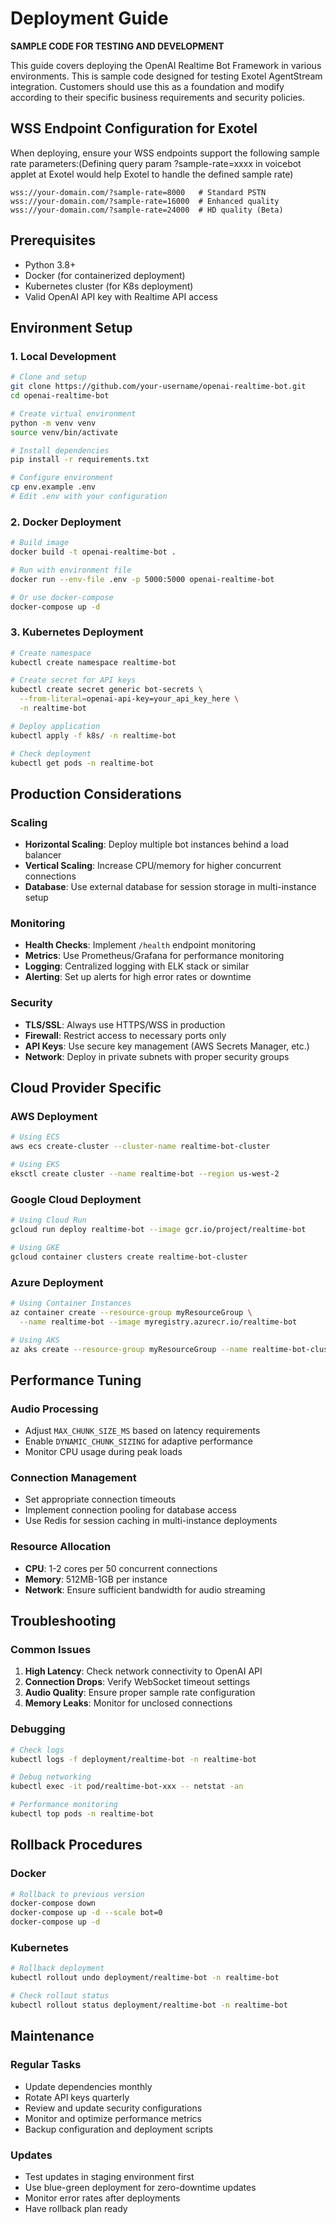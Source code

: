 # Deployment Guide

**SAMPLE CODE FOR TESTING AND DEVELOPMENT**

This guide covers deploying the OpenAI Realtime Bot Framework in various environments. This is sample code designed for testing Exotel AgentStream integration. Customers should use this as a foundation and modify according to their specific business requirements and security policies.

## WSS Endpoint Configuration for Exotel

When deploying, ensure your WSS endpoints support the following sample rate parameters:(Defining query param ?sample-rate=xxxx in voicebot applet at Exotel would help Exotel to handle the defined sample rate)

```
wss://your-domain.com/?sample-rate=8000   # Standard PSTN
wss://your-domain.com/?sample-rate=16000  # Enhanced quality  
wss://your-domain.com/?sample-rate=24000  # HD quality (Beta)
```

## Prerequisites

- Python 3.8+
- Docker (for containerized deployment)
- Kubernetes cluster (for K8s deployment)
- Valid OpenAI API key with Realtime API access

## Environment Setup

### 1. Local Development

```bash
# Clone and setup
git clone https://github.com/your-username/openai-realtime-bot.git
cd openai-realtime-bot

# Create virtual environment
python -m venv venv
source venv/bin/activate

# Install dependencies
pip install -r requirements.txt

# Configure environment
cp env.example .env
# Edit .env with your configuration
```

### 2. Docker Deployment

```bash
# Build image
docker build -t openai-realtime-bot .

# Run with environment file
docker run --env-file .env -p 5000:5000 openai-realtime-bot

# Or use docker-compose
docker-compose up -d
```

### 3. Kubernetes Deployment

```bash
# Create namespace
kubectl create namespace realtime-bot

# Create secret for API keys
kubectl create secret generic bot-secrets \
  --from-literal=openai-api-key=your_api_key_here \
  -n realtime-bot

# Deploy application
kubectl apply -f k8s/ -n realtime-bot

# Check deployment
kubectl get pods -n realtime-bot
```

## Production Considerations

### Scaling

- **Horizontal Scaling**: Deploy multiple bot instances behind a load balancer
- **Vertical Scaling**: Increase CPU/memory for higher concurrent connections
- **Database**: Use external database for session storage in multi-instance setup

### Monitoring

- **Health Checks**: Implement `/health` endpoint monitoring
- **Metrics**: Use Prometheus/Grafana for performance monitoring  
- **Logging**: Centralized logging with ELK stack or similar
- **Alerting**: Set up alerts for high error rates or downtime

### Security

- **TLS/SSL**: Always use HTTPS/WSS in production
- **Firewall**: Restrict access to necessary ports only
- **API Keys**: Use secure key management (AWS Secrets Manager, etc.)
- **Network**: Deploy in private subnets with proper security groups

## Cloud Provider Specific

### AWS Deployment

```bash
# Using ECS
aws ecs create-cluster --cluster-name realtime-bot-cluster

# Using EKS
eksctl create cluster --name realtime-bot --region us-west-2
```

### Google Cloud Deployment

```bash
# Using Cloud Run
gcloud run deploy realtime-bot --image gcr.io/project/realtime-bot

# Using GKE
gcloud container clusters create realtime-bot-cluster
```

### Azure Deployment

```bash
# Using Container Instances
az container create --resource-group myResourceGroup \
  --name realtime-bot --image myregistry.azurecr.io/realtime-bot

# Using AKS
az aks create --resource-group myResourceGroup --name realtime-bot-cluster
```

## Performance Tuning

### Audio Processing
- Adjust `MAX_CHUNK_SIZE_MS` based on latency requirements
- Enable `DYNAMIC_CHUNK_SIZING` for adaptive performance
- Monitor CPU usage during peak loads

### Connection Management
- Set appropriate connection timeouts
- Implement connection pooling for database access
- Use Redis for session caching in multi-instance deployments

### Resource Allocation
- **CPU**: 1-2 cores per 50 concurrent connections
- **Memory**: 512MB-1GB per instance
- **Network**: Ensure sufficient bandwidth for audio streaming

## Troubleshooting

### Common Issues

1. **High Latency**: Check network connectivity to OpenAI API
2. **Connection Drops**: Verify WebSocket timeout settings
3. **Audio Quality**: Ensure proper sample rate configuration
4. **Memory Leaks**: Monitor for unclosed connections

### Debugging

```bash
# Check logs
kubectl logs -f deployment/realtime-bot -n realtime-bot

# Debug networking
kubectl exec -it pod/realtime-bot-xxx -- netstat -an

# Performance monitoring
kubectl top pods -n realtime-bot
```

## Rollback Procedures

### Docker
```bash
# Rollback to previous version
docker-compose down
docker-compose up -d --scale bot=0
docker-compose up -d
```

### Kubernetes
```bash
# Rollback deployment
kubectl rollout undo deployment/realtime-bot -n realtime-bot

# Check rollout status
kubectl rollout status deployment/realtime-bot -n realtime-bot
```

## Maintenance

### Regular Tasks
- Update dependencies monthly
- Rotate API keys quarterly
- Review and update security configurations
- Monitor and optimize performance metrics
- Backup configuration and deployment scripts

### Updates
- Test updates in staging environment first
- Use blue-green deployment for zero-downtime updates
- Monitor error rates after deployments
- Have rollback plan ready

